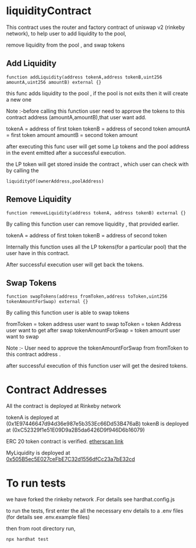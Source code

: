 # liquidityContract

This contract uses the router and factory contract of uniswap v2 (rinkeby network), to help user to add liquidity to the pool,

remove liquidity from the pool , and swap tokens

## Add Liquidity
```
function addLiquidity(address tokenA,address tokenB,uint256 amountA,uint256 amountB) external {}

```
this func adds liquidity to the pool , if the pool is not exits then it will create a new one

Note :-before calling this function user need to approve the tokens to this contract address (amountA,amountB),that user want add.

tokenA = address of first token
tokenB = address of second token
amountA = first token amount
amountB = second token amount

after executing this func user will get some Lp tokens and the pool address in the event emitted after a successful execution.

the LP token will get stored inside the contract , which user can check with by calling the 
```
liquidityOf(ownerAddress,poolAddress)

```
## Remove Liquidity
```
function removeLiquidity(address tokenA, address tokenB) external {}

```
By calling this function user can remove liquidity , that provided earlier.

tokenA = address of first token
tokenB = address of second token

Internally this function uses all the LP tokens(for a particular pool) that the user have in this contract.

After successful execution user will get back the tokens.

## Swap Tokens

```
function swapTokens(address fromToken,address toToken,uint256 tokenAmountForSwap) external {}

```
By calling this function user is able to swap tokens

fromToken = token address user want to swap
toToken = token Address user want to get after swap
tokenAmountForSwap = token amount user want to swap

Note :- User need to approve the tokenAmountForSwap from fromToken to this contract address .

after successful execution of this function user will get the desired tokens. 

# Contract Addresses
All the contract is deployed at Rinkeby network

tokenA is deployed at (0x1E97446647d94d36e987e5b353Ec66Dd53B476aB)
tokenB is deployed at (0xC52329f1e51E09D9a2B5da6426D9f946D6b16079)

ERC 20 token contract is verified. [etherscan link](https://rinkeby.etherscan.io/address/0x1E97446647d94d36e987e5b353Ec66Dd53B476aB#code)

MyLiquidity is deployed at [0x505B5ec5E027ceFbE7C32d1556dfCc23a7bE32cd](https://rinkeby.etherscan.io/address/0x505B5ec5E027ceFbE7C32d1556dfCc23a7bE32cd#code)



# To run tests

we have forked the rinkeby network .For details see hardhat.config.js

to run the tests, first enter the all the necessary env details to a .env files (for details see .env.example files)

then from root directory run,

```
npx hardhat test

```


